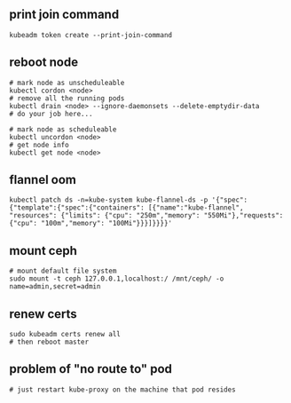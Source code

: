 ## print join command
```shell
kubeadm token create --print-join-command
```

## reboot node
```shell
# mark node as unscheduleable
kubectl cordon <node>
# remove all the running pods
kubectl drain <node> --ignore-daemonsets --delete-emptydir-data
# do your job here...

# mark node as scheduleable
kubectl uncordon <node>
# get node info
kubectl get node <node>
```


## flannel oom
```shell
kubectl patch ds -n=kube-system kube-flannel-ds -p '{"spec": {"template":{"spec":{"containers": [{"name":"kube-flannel", "resources": {"limits": {"cpu": "250m","memory": "550Mi"},"requests": {"cpu": "100m","memory": "100Mi"}}}]}}}}'
```

## mount ceph
```shell
# mount default file system
sudo mount -t ceph 127.0.0.1,localhost:/ /mnt/ceph/ -o name=admin,secret=admin
```

## renew certs
```shell
sudo kubeadm certs renew all
# then reboot master
```

## problem of "no route to" pod
```
# just restart kube-proxy on the machine that pod resides
```
